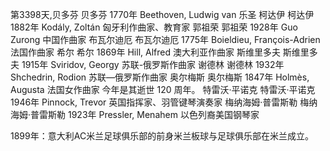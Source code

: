 
第3398天,贝多芬
贝多芬 1770年
Beethoven, Ludwig van 乐圣
柯达伊
柯达伊 1882年
Kodály, Zoltán 匈牙利作曲家、教育家
郭祖荣
郭祖荣 1928年
Guo Zurong 中国作曲家
布瓦尔迪厄
布瓦尔迪厄 1775年
Boieldieu, François-Adrien 法国作曲家
希尔
希尔 1869年
Hill, Alfred 澳大利亚作曲家
斯维里多夫
斯维里多夫 1915年
Sviridov, Georgy 苏联-俄罗斯作曲家
谢德林
谢德林 1932年
Shchedrin, Rodion 苏联—俄罗斯作曲家
奥尔梅斯
奥尔梅斯 1847年
Holmès, Augusta 法国女作曲家
今年是其逝世 120 周年。
特雷沃·平诺克
特雷沃·平诺克 1946年
Pinnock, Trevor 英国指挥家、羽管键琴演奏家
梅纳海姆·普雷斯勒
梅纳海姆·普雷斯勒 1923年
Pressler, Menahem 以色列裔美国钢琴家


1899年：意大利AC米兰足球俱乐部的前身米兰板球与足球俱乐部在米兰成立。